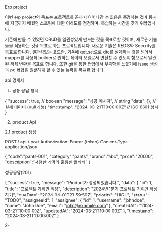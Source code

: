 Erp project

이번 erp project의 목표는 프로젝트를 끝까지 이어나갈 수 있음을 증명하는 것과 동시에 지금까지 배웠던 스프링에 대한 이해도를 점검하며, 복습하는 시간을 갖기 위함입니다.

기존에 만들 수 있었던 CRUD를 일관성있게 만드는 것을 목표로할 것이며, 새로운 기술들을 적용하는 것을 목표로 하는 프로젝트입니다. 새로운 기술은 REDIS와 Security를 목표로 합니다.
일관성있는 코드란, 기존에 get,set으로 dto를 설계하는 것을 넘어서 mapper를 사용해 builder로 원하는 데이터 모델로서 변환할 수 있도록 함으로서 일관된 객체 변환을 목표로 합니다.
또한 git을 통한 협업에서 부족함을 느꼈기에 issue 생성과 pr, 병합을 원할하게 할 수 있는 능력을 목표로 합니다.


api 명세서

1. 공통 응답 형식
   
{
    "success": true,           // boolean
    "message": "성공 메시지",   // string
    "data": {},               // 실제 데이터 (null 가능)
    "timestamp": "2024-03-21T10:00:00Z"  // ISO 8601 형식
}

2. product Api

2.1 product 생성

POST / api / post
Authorization: Bearer {token}
Content-Type: application/json

{
  "code":"pants-001",
  "category":"pants",
  "brand":"abc",
  "price":"20000",
  "description":"저렴한 가격의 훌륭한 퀄리티"
}

성공응답(201)

{
    "success": true,
    "message": "Product가 생성되었습니다.",
    "data": {
        "id": 1,
        "title": "프로젝트 기획안 작성",
        "description": "2024년 1분기 프로젝트 기획안 작성하기",
        "dueDate": "2024-04-01T23:59:59Z",
        "priority": "HIGH",
        "status": "TODO",
        "assigneeId": 1,
        "assignee": {
            "id": 1,
            "username": "johndoe",
            "name": "John Doe",
            "email": "john@example.com"
        },
        "createdAt": "2024-03-21T10:00:00Z",
        "updatedAt": "2024-03-21T10:00:00Z"
    },
    "timestamp": "2024-03-21T10:00:00Z"
}

2-
